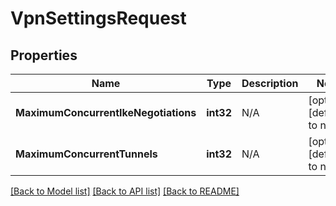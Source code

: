 # VpnSettingsRequest

## Properties
Name | Type | Description | Notes
------------ | ------------- | ------------- | -------------
**MaximumConcurrentIkeNegotiations** | **int32** | N/A | [optional] [default to null]
**MaximumConcurrentTunnels** | **int32** | N/A | [optional] [default to null]

[[Back to Model list]](../README.md#documentation-for-models) [[Back to API list]](../README.md#documentation-for-api-endpoints) [[Back to README]](../README.md)


